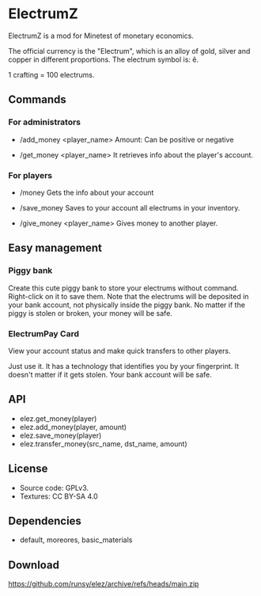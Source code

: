 # ElectrumZ

ElectrumZ is a mod for Minetest of monetary economics.

The official currency is the "Electrum", which is an alloy of gold, silver and copper in different proportions. The electrum symbol is: ê.

1 crafting = 100 electrums.

## Commands

### For administrators

- /add_money <player_name> <amount>
Amount: Can be positive or negative

- /get_money <player_name>
It retrieves info about the player's account.

### For players

- /money
Gets the info about your account

- /save_money
Saves to your account all electrums in your inventory.

- /give_money <player_name> <amount>
Gives money to another player.

## Easy management

### Piggy bank

Create this cute piggy bank to store your electrums without command.
Right-click on it to save them.
Note that the electrums will be deposited in your bank account, not physically inside the piggy bank. No matter if the piggy is stolen or broken, your money will be safe.

### ElectrumPay Card

View your account status and make quick transfers to other players.

Just use it. It has a technology that identifies you by your fingerprint. It doesn't matter if it gets stolen. Your bank account will be safe.

## API

- elez.get_money(player)
- elez.add_money(player, amount)
- elez.save_money(player)
- elez.transfer_money(src_name, dst_name, amount)

## License

- Source code: GPLv3.
- Textures: CC BY-SA 4.0

## Dependencies

- default, moreores, basic_materials

## Download

https://github.com/runsy/elez/archive/refs/heads/main.zip


